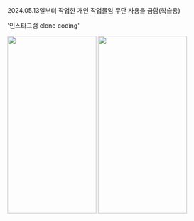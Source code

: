 2024.05.13일부터 작업한 개인 작업물임
무단 사용을 금함(학습용)

'인스타그램 clone coding'

<img src="https://github.com/eFOROW/cstargram/assets/163235014/73fd7a4c-3689-472f-8830-dcc123c0ef2c" width="200" height="400"/>
<img src="https://github.com/eFOROW/cstargram/assets/163235014/80d94c85-556c-4522-ad1f-7a1c4ff39869" width="200" height="400"/>
